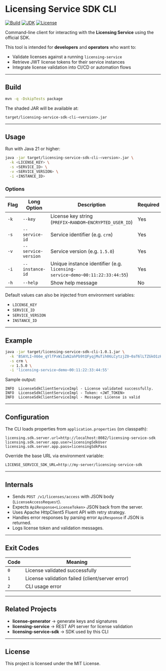 # Licensing Service SDK CLI

[![Build](https://github.com/bsayli/licensing/actions/workflows/build.yml/badge.svg)](https://github.com/bsayli/licensing/actions/workflows/build.yml)
[![JDK](https://img.shields.io/badge/JDK-21%2B-blue)](https://openjdk.org/projects/jdk/21/)
[![License](https://img.shields.io/badge/license-MIT-green)](LICENSE)

Command-line client for interacting with the **Licensing Service** using the official SDK.

This tool is intended for **developers** and **operators** who want to:

* Validate licenses against a running `licensing-service`
* Retrieve JWT license tokens for their service instances
* Integrate license validation into CI/CD or automation flows

---

## Build

```bash
mvn -q -DskipTests package
```

The shaded JAR will be available at:

```
target/licensing-service-sdk-cli-<version>.jar
```

---

## Usage

Run with Java 21 or higher:

```bash
java -jar target/licensing-service-sdk-cli-<version>.jar \
  -k <LICENSE_KEY> \
  -s <SERVICE_ID> \
  -v <SERVICE_VERSION> \
  -i <INSTANCE_ID>
```

### Options

| Flag | Long Option         | Description                                                                  | Required |
| ---- | ------------------- | ---------------------------------------------------------------------------- | -------- |
| `-k` | `--key`             | License key string (`PREFIX~RANDOM~ENCRYPTED_USER_ID`)                       | Yes      |
| `-s` | `--service-id`      | Service identifier (e.g. `crm`)                                              | Yes      |
| `-v` | `--service-version` | Service version (e.g. `1.5.0`)                                               | Yes      |
| `-i` | `--instance-id`     | Unique instance identifier (e.g. `licensing-service~demo~00:11:22:33:44:55`) | Yes      |
| `-h` | `--help`            | Show help message                                                            | No       |

Default values can also be injected from environment variables:

* `LICENSE_KEY`
* `SERVICE_ID`
* `SERVICE_VERSION`
* `INSTANCE_ID`

---

## Example

```bash
java -jar target/licensing-service-sdk-cli-1.0.1.jar \
  -k 'BSAYLI~X66e_qYlfPxWiIaN2ahPb9tQFyqjMuTih06LCytzjZ0~0aT6lLTZGkO1zHHPHFDzwF7zPiZLRLWSl06HSVQO5z+NqtzzcFCUkkVFuqHTYKcAcI9037sQQQSfBQakQDUoCA==' \
  -s crm \
  -v 1.5.0 \
  -i 'licensing-service~demo~00:11:22:33:44:55'
```

Sample output:

```
INFO  LicenseSdkClientServiceImpl - License validated successfully.
INFO  LicenseSdkClientServiceImpl - Token: <JWT_TOKEN>
INFO  LicenseSdkClientServiceImpl - Message: License is valid
```

---

## Configuration

The CLI loads properties from `application.properties` (on classpath):

```properties
licensing.sdk.server.url=http://localhost:8082/licensing-service-sdk
licensing.sdk.server.app.user=licensingSdkUser
licensing.sdk.server.app.pass=licensingSdkPass
```

Override the base URL via environment variable:

```
LICENSE_SERVICE_SDK_URL=http://my-server/licensing-service-sdk
```

---

## Internals

* Sends `POST /v1/licenses/access` with JSON body (`LicenseAccessRequest`).
* Expects `ApiResponse<LicenseToken>` JSON back from the server.
* Uses Apache HttpClient5 Fluent API with retry strategy.
* Handles error responses by parsing error `ApiResponse` if JSON is returned.
* Logs license token and validation messages.

---

## Exit Codes

| Code | Meaning                                         |
| ---- | ----------------------------------------------- |
| `0`  | License validated successfully                  |
| `1`  | License validation failed (client/server error) |
| `2`  | CLI usage error                                 |

---

## Related Projects

* **license-generator** → generate keys and signatures
* **licensing-service** → REST API server for license validation
* **licensing-service-sdk** → SDK used by this CLI

---

## License

This project is licensed under the MIT License.
